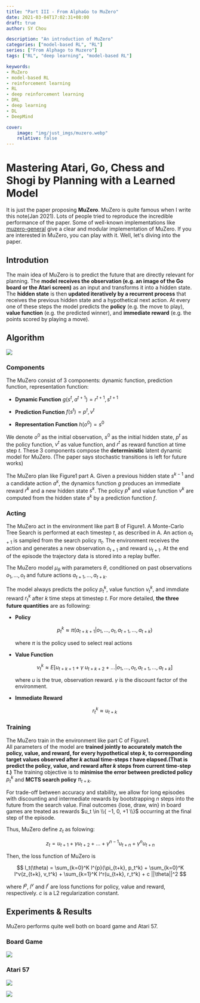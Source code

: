 ```yaml
---
title: "Part III - From AlphaGo to MuZero"
date: 2021-03-04T17:02:31+08:00
draft: true
author: SY Chou

description: "An introduction of MuZero"
categories: ["model-based RL", "RL"]
series: ["From Alphago to Muzero"]
tags: ["RL", "deep learning", "model-based RL"]

keywords:
- MuZero
- model-based RL
- reinforcement learning
- RL
- deep reinforcement learning
- DRL
- deep learning
- DL
- DeepMind

cover:
    image: "img/just_imgs/muzero.webp"
    relative: false
---
```


# Mastering Atari, Go, Chess and Shogi by Planning with a Learned Model

It is just the paper proposing **MuZero**. MuZero is quite famous when I write this note(Jan 2021). Lots of people tried to reproduce the incredible performance of the paper. Some of well-known implementations like [muzero-general](https://github.com/werner-duvaud/muzero-general) give a clear and modular implementation of MuZero. If you are interested in MuZero, you can play with it. Well, let's diving into the paper.

## Introdution

The main idea of MuZero is to predict the future that are directly relevant for planning. The **model receives the observation (e.g. an image of the Go board or the Atari screen)** as an input and transforms it into a hidden state. The **hidden state** is then **updated iteratively by a recurrent process** that receives the previous hidden state and a hypothetical next action. At every one of these steps the model predicts the **policy** (e.g. the move to play), **value function** (e.g. the predicted winner), and **immediate reward** (e.g. the points scored by playing a move).

## Algorithm

![](/blog/img/alphago_to_muzero/muzero/muzero_algo.png)

### Components

The MuZero consist of 3 components: dynamic function, prediction function, representation function:

- **Dynamic Function** $g(s^t, a^{t+1})=r^{t+1}, s^{t+1}$
  
  <!-- Given a previous hidden state $s^{k−1}$ and a candidate action $a^k$, the dynamics function $g$ produces an immediate reward $r^k$ and a new hidden state $s^k$. -->

- **Prediction Function** $f(s^t)=p^t, v^t$

  <!-- Given a hidden state $s^{t}$, the prediction function produces The policy $p^k$ and value function $v^k$ -->

- **Representation Function** $h(o^0)=s^0$
  
  <!-- Given the past observations $o^0$, the representation function produces the initial hidden state $s^0$ -->

We denote $o^0$ as the initial observation, $s^0$ as the initial hidden state, $p^t$ as the policy function, $v^t$ as value function, and $r^t$ as reward function at time step $t$. These 3 components compose the **deterministic** latent dynamic model for MuZero. (The paper says stochastic transitions is left for future works)

The MuZero plan like Figure1 part A. Given a previous hidden state $s^{k−1}$ and a candidate action $a^k$, the dynamics function $g$ produces an immediate reward $r^k$ and a new hidden state $s^k$. The policy $p^k$ and value function $v^k$ are computed from the hidden state $s^k$ by a prediction function $f$.

### Acting

The MuZero act in the environment like part B of Figure1.  A Monte-Carlo Tree Search is performed at each timestep $t$, as described in A. An action $a_{t+1}$ is sampled from the search policy $\pi_t$. The environment receives the action and generates a new observation $o_{t+1}$ and reward $u_{t+1}$. At the end of the episode the trajectory data is stored into a replay buffer. 

The MuZero model $\mu_{\theta}$ with parameters $\theta$, conditioned on past observations $o_1, ..., o_t$ and future actions $a_{t+1}, ..., a_{t+k}$. 

The model always predicts the policy $p_t^k$, value function $v_t^k$, and immdiate reward $r_t^k$ after $k$ time steps at timestep $t$. For more detailed, **the three future quantities** are as following:

- **Policy**
  
  <!-- ![](/blog/img/alphago_to_muzero/muzero/muzero_pred_policy.png) -->

  $$
  p_t^k \approx \pi (a_{t+k+1} | o_{1}, ..., o_t, a_{t+1}, ..., a_{t+k})
  $$

  where $\pi$ is the policy used to select real actions
- **Value Function**
  
  <!-- ![](/blog/img/alphago_to_muzero/muzero/muzero_pred_value.png) -->

  $$
  v_t^k \approx E[u_{t+k+1} + \gamma \ u_{t+k+2} + ... | o_1 , ..., o_t, a_{t+1}, ..., a_{t+k}]
  $$

  where $u$ is the true, observation reward. $\gamma$ is the discount factor of the environment.

- **Immediate Reward**
  
  <!-- ![](/blog/img/alphago_to_muzero/muzero/muzero_pred_reward.png) -->

  $$
  r_t^k \approx u_{t + k}
  $$

### Training  

The MuZero train in the environment like part C of Figure1.   
All parameters of the model are **trained jointly to accurately match the policy, value, and reward, for every hypothetical step $k$, to corresponding target values observed after $k$ actual time-steps ***t*** have elapsed.(That is predict the policy, value, and reward after $k$ steps from current time-step $t$.)** The training objective is to **minimise the error between predicted policy** $p_t^k$ and **MCTS search policy** $\pi_{t+k}$.

For trade-off between accuracy and stability, we allow for long episodes with discounting and intermediate rewards by bootstrapping $n$ steps into the future from the search value. Final outcomes {lose, draw, win} in board games are treated as rewards $u_t \in \\{ −1, 0, +1 \\}$ occurring at the final step of the episode.

Thus, MuZero define $z_t$ as folowing:

<!-- ![](/blog/img/alphago_to_muzero/muzero/muzero_def_z.png) -->

$$
z_t = u_{t+1} + \gamma u_{t+2} + ... + \gamma^{n-1} u_{t+n} + \gamma^n u_{t+n}
$$

Then, the loss function of MuZero is 

<!-- ![](/blog/img/alphago_to_muzero/muzero/muzero_loss.png) -->

$$
l_t(\theta) = \sum_{k=0}^K l^{p}(\pi_{t+k}, p_t^k) + \sum_{k=0}^K l^v(z_{t+k}, v_t^k) + \sum_{k=1}^K l^r(u_{t+k}, r_t^k) + c ||\theta||^2
$$

where $l^p$, $l^v$ and $l^r$ are loss functions for policy, value and reward, respectively. $c$ is a L2 regularization constant.

## Experiments & Results

MuZero performs quite well both on board game and Atari 57.

### Board Game

![](/blog/img/alphago_to_muzero/muzero/muzero_board_exp.png)

### Atari 57

![](/blog/img/alphago_to_muzero/muzero/muzero_atari_exp.png)

![](/blog/img/alphago_to_muzero/muzero/muzero_atari_exp2.png)